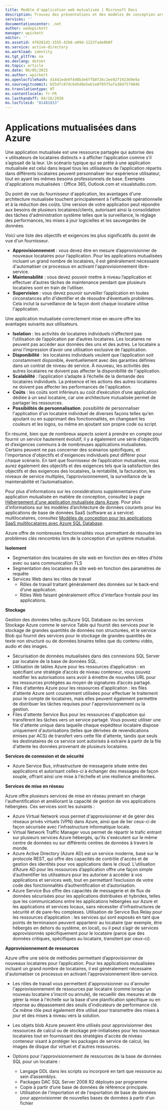 ```yaml
---
title: Modèle d'application web mutualisée | Microsoft Docs
description: Trouvez des présentations et des modèles de conception architecturaux qui décrivent comment implémenter une application web mutualisée dans Azure.
services: ''
documentationcenter: .net
author: wadepickett
manager: wpickett
editor: ''
ms.assetid: 4f0281d2-1555-42b0-a99d-1222fade0b0f
ms.service: active-directory
ms.workload: identity
ms.tgt_pltfrm: na
ms.devlang: dotnet
ms.topic: article
ms.date: 06/05/2015
ms.author: wpickett
ms.openlocfilehash: d1441ede9f448b3e6ffb0726c2ee92f192369e9a
ms.sourcegitcommit: b55d7c87dc645d8e5eb1e8f05f5afa38d7574846
ms.translationtype: HT
ms.contentlocale: fr-FR
ms.lasthandoff: 04/16/2020
ms.locfileid: "81481833"
---
```

# <a name="multitenant-applications-in-azure"></a>Applications mutualisées dans Azure
Une application mutualisée est une ressource partagée qui autorise des « utilisateurs de locataires distincts » à afficher l’application comme s’il s’agissait de la leur. Un scénario typique qui se prête à une application mutualisée est celui dans lequel tous les utilisateurs de l’application répartis dans différents locataires peuvent personnaliser leur expérience utilisateur, tout en ayant les mêmes besoins professionnels de base. Exemples d'applications mutualisées : Office 365, Outlook.com et visualstudio.com.

Du point de vue du fournisseur d'application, les avantages d'une architecture mutualisée touchent principalement à l'efficacité opérationnelle et à la réduction des coûts. Une version de votre application peut répondre aux besoins de plusieurs locataires/clients, autorisant ainsi la consolidation des tâches d'administration système telles que la surveillance, le réglage des performances, les mises à jour logicielles et les sauvegardes de données.

Voici une liste des objectifs et exigences les plus significatifs du point de vue d'un fournisseur.

* **Approvisionnement** : vous devez être en mesure d’approvisionner de nouveaux locataires pour l’application.  Pour les applications mutualisées incluant un grand nombre de locataires, il est généralement nécessaire d'automatiser ce processus en activant l'approvisionnement libre-service.
* **Maintenabilité** : vous devez pouvoir mettre à niveau l’application et effectuer d’autres tâches de maintenance pendant que plusieurs locataires sont en train de l’utiliser.
* **Supervision** : vous devez pouvoir surveiller l’application en toutes circonstances afin d’identifier et de résoudre d’éventuels problèmes. Cela inclut la surveillance de la façon dont chaque locataire utilise l'application.

Une application mutualisée correctement mise en œuvre offre les avantages suivants aux utilisateurs.

* **Isolation** : les activités de locataires individuels n’affectent pas l’utilisation de l’application par d’autres locataires. Les locataires ne peuvent pas accéder aux données des uns et des autres. Le locataire a ainsi l’impression d’avoir une utilisation exclusive de l’application.
* **Disponibilité** : les locataires individuels veulent que l’application soit constamment disponible, éventuellement avec des garanties définies dans un contrat de niveau de service. À nouveau, les activités des autres locataires ne doivent pas affecter la disponibilité de l'application.
* **Scalabilité** : l’application s’adapte à l’échelle de la demande des locataires individuels. La présence et les actions des autres locataires ne doivent pas affecter les performances de l'application.
* **Coûts** : les coûts sont inférieurs au coût d’exécution d’une application dédiée à un seul locataire, car une architecture mutualisée permet de partager les ressources.
* **Possibilités de personnalisation**. possibilité de personnaliser l'application d'un locataire individuel de diverses façons telles qu'en ajoutant ou en supprimant des fonctionnalités, en changeant les couleurs et les logos, ou même en ajoutant son propre code ou script.

En résumé, bien que de nombreux aspects soient à prendre en compte pour fournir un service hautement évolutif, il y a également une série d’objectifs et d’exigences communs à de nombreuses applications mutualisées. Certains peuvent ne pas concerner des scénarios spécifiques, et l'importance d'objectifs et d'exigences individuels peut différer pour chaque scénario. En tant que fournisseur de l’application mutualisée, vous aurez également des objectifs et des exigences tels que la satisfaction des objectifs et des exigences des locataires, la rentabilité, la facturation, les niveaux de service multiples, l’approvisionnement, la surveillance de la maintenabilité et l’automatisation.

Pour plus d'informations sur les considérations supplémentaires d'une application mutualisée en matière de conception, consultez la page [Hébergement d'une application mutualisée dans Azure][Hosting a Multi-Tenant Application on Azure]. Pour plus d’informations sur les modèles d’architecture de données courants pour les applications de base de données SaaS (software as a service) multilocataires, consultez [Modèles de conception pour les applications SaaS multilocataires avec Azure SQL Database](sql-database/sql-database-design-patterns-multi-tenancy-saas-applications.md). 

Azure offre de nombreuses fonctionnalités vous permettant de résoudre les problèmes clés rencontrés lors de la conception d'un système mutualisé.

**Isolement**

* Segmentation des locataires de site web en fonction des en-têtes d'hôte avec ou sans communication TLS
* Segmentation des locataires de site web en fonction des paramètres de requête
* Services Web dans les rôles de travail
  * Rôles de travail traitant généralement des données sur le back-end d’une application.
  * Rôles Web faisant généralement office d'interface frontale pour les applications.

**Stockage**

Gestion des données telles qu’Azure SQL Database ou les services Stockage Azure comme le service Table qui fournit des services pour le stockage de grandes quantités de données non structurées, et le service Blob qui fournit des services pour le stockage de grandes quantités de texte non structuré ou de données binaires telles que du contenu vidéo, audio et des images.

* Sécurisation de données mutualisées dans des connexions SQL Server par locataire de la base de données SQL.
* Utilisation de tables Azure pour les ressources d’application : en spécifiant une stratégie d’accès de niveau conteneur, vous pouvez modifier les autorisations sans avoir à émettre de nouvelles URL pour les ressources protégées au moyen de signatures d’accès partagé.
* Files d'attentes Azure pour les ressources d'application : les files d'attente Azure sont couramment utilisées pour effectuer le traitement pour le compte de locataires, mais elles peuvent également permettre de distribuer les tâches requises pour l'approvisionnement ou la gestion.
* Files d'attente Service Bus pour les ressources d'application qui transfèrent les tâches vers un service partagé. Vous pouvez utiliser une file d'attente unique dans laquelle chaque expéditeur locataire dispose uniquement d'autorisations (telles que dérivées de revendications émises par ACS) de transfert vers cette file d'attente, tandis que seuls les destinataires de ce service sont autorisés à extraire à partir de la file d'attente les données provenant de plusieurs locataires.

**Services de connexion et de sécurité**

* Azure Service Bus, infrastructure de messagerie située entre des applications et autorisant celles-ci à échanger des messages de façon souple, offrant ainsi une mise à l'échelle et une résilience améliorées.

**Services de mise en réseau**

Azure offre plusieurs services de mise en réseau prenant en charge l'authentification et améliorant la capacité de gestion de vos applications hébergées. Ces services sont les suivants :

* Azure Virtual Network vous permet d'approvisionner et de gérer des réseaux privés virtuels (VPN) dans Azure, ainsi que de lier ceux-ci de façon sécurisée avec l'infrastructure informatique locale.
* Virtual Network Traffic Manager vous permet de répartir le trafic entrant sur plusieurs services Azure hébergés, qu'ils s'exécutent sur le même centre de données ou sur différents centres de données à travers le monde.
* Azure Active Directory (Azure AD) est un service moderne, basé sur le protocole REST, qui offre des capacités de contrôle d'accès et de gestion des identités pour vos applications dans le cloud. L’utilisation d’Azure AD pour les ressources d’application offre une façon simple d’authentifier les utilisateurs pour les autoriser à accéder à vos applications et services web, tout en permettant l’exclusion de votre code des fonctionnalités d’authentification et d’autorisation.
* Azure Service Bus offre des capacités de messagerie et de flux de données sécurisées pour les applications distribuées et hybrides, telles que les communications entre les applications hébergées sur Azure et les applications et services locaux, sans nécessiter d'infrastructures de sécurité et de pare-feu complexes. Utilisation de Service Bus Relay pour les ressources d’application : les services qui sont exposés en tant que points de terminaison peuvent appartenir au locataire (par exemple, être hébergés en dehors du système, en local), ou il peut s’agir de services approvisionnés spécifiquement pour le locataire (parce que des données critiques, spécifiques au locataire, transitent par ceux-ci).

**Approvisionnement de ressources**

Azure offre une série de méthodes permettant d’approvisionner de nouveaux locataires pour l’application. Pour les applications mutualisées incluant un grand nombre de locataires, il est généralement nécessaire d'automatiser ce processus en activant l'approvisionnement libre-service.

* Les rôles de travail vous permettent d'approvisionner ou d'annuler l'approvisionnement de ressources par locataire (comme lorsqu'un nouveau locataire s'inscrit ou annule), de recueillir des mesures et de gérer la mise à l'échelle sur la base d'une planification spécifique ou en réponse au dépassement des seuils d'indicateurs de performance clé. Ce même rôle peut également être utilisé pour transmettre des mises à jour et des mises à niveau vers la solution.
* Les objets blob Azure peuvent être utilisés pour approvisionner des ressources de calcul ou de stockage pré-initialisées pour les nouveaux locataires tout en fournissant des stratégies d'accès de niveau conteneur visant à protéger les packages de service de calcul, les images de disque dur virtuel et d'autres ressources.
* Options pour l'approvisionnement de ressources de la base de données SQL pour un locataire :
  
  * Langage DDL dans les scripts ou incorporé en tant que ressource au sein d’assemblys.
  * Packages DAC SQL Server 2008 R2 déployés par programme
  * Copie à partir d’une base de données de référence principale.
  * Utilisation de l'importation et de l'exportation de base de données pour approvisionner de nouvelles bases de données à partir d'un fichier

<!--links-->

[Hosting a Multi-Tenant Application on Azure]: https://msdn.microsoft.com/library/hh534480.aspx
[Designing Multitenant Applications on Azure]: https://msdn.microsoft.com/library/windowsazure/hh689716
